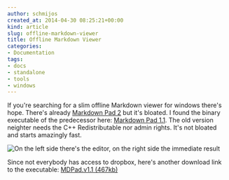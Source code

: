 ```yaml
---
author: schmijos
created_at: 2014-04-30 08:25:21+00:00
kind: article
slug: offline-markdown-viewer
title: Offline Markdown Viewer
categories:
- Documentation
tags:
- docs
- standalone
- tools
- windows
---
```


If you're searching for a slim offline Markdown viewer for windows there's hope. There's already [Markdown Pad 2](http://markdownpad.com/) but it's bloated. I found the binary executable of the predecessor here: [Markdown Pad 1.1](http://apps.codigobit.info/2012/06/markdown-pad-markdown-textfile-editor.html). The old version neighter needs the C++ Redistributable nor admin rights. It's not bloated and starts amazingly fast.

![On the left side there's the editor, on the right side the immediate result](/images/2014/mdpad-v1.1-600x412.jpg)

Since not everybody has access to dropbox, here's another download link to the executable: [MDPad.v1.1 (467kb)](http://www.miraculum.ch/wp-content/uploads/MDPad.v1.1.zip)
